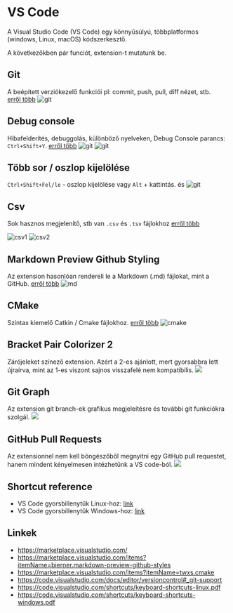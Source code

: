 # VS Code
A Visual Studio Code (VS Code) egy könnyűsúlyú, többplatformos (windows, Linux, macOS) kódszerkesztő.

A következőkben pár funciót, extension-t mutatunk be.

## Git
A beépített verziókezelő funkciói pl: commit, push, pull, diff nézet, stb.  
[erről több](https://code.visualstudio.com/docs/editor/versioncontrol#_git-support)
![git](img/vsgit.png)

## Debug console
Hibafelderítés, debuggolás, különböző nyelveken, Debug Console parancs: `Ctrl+Shift+Y`. 
[erről több](https://code.visualstudio.com/docs/editor/debugging#_debug-console-repl)
![git](img/vsdebugcons01.png)
![git](img/vsdebugcons02.png)

## Több sor / oszlop kijelölése
`Ctrl+Shift+Fel/le` - oszlop kijelölése vagy `Alt` + kattintás.
és
![git](img/vsmultiline.png)

## Csv
Sok hasznos megjelenítő, stb van `.csv` és `.tsv` fájlokhoz 
[erről több](https://marketplace.visualstudio.com/items?itemName=mechatroner.rainbow-csv)

![csv1](img/vsrcsv01.png)
![csv2](img/vsrcsv02.png)

## Markdown Preview Github Styling
Az extension hasonlóan rendereli le a Markdown (.md) fájlokat, mint a GitHub. 
[erről több](https://marketplace.visualstudio.com/items?itemName=bierner.markdown-preview-github-styles)
![md](img/vsmd.png)

## CMake
Szintax kiemelő Catkin / Cmake fájlokhoz.
[erről több](https://marketplace.visualstudio.com/items?itemName=twxs.cmake)
![cmake](img/vscmake.png)

## Bracket Pair Colorizer 2
Zárójeleket színező extension. Azért a 2-es ajánlott, mert gyorsabbra lett újraírva, mint az 1-es viszont sajnos visszafelé nem kompatibilis.
![](img/brackets02.png)
## Git Graph
Az extension git branch-ek grafikus megjeleítésre és további git funkciókra szolgál.
![](img/gitgraph01.png)

## GitHub Pull Requests
Az extensionnel nem kell böngészőből megnyitni egy GitHub pull requestet, hanem mindent kényelmesen intézhetünk a VS code-ból.
![](img/githubpullreq01.png)

## Shortcut reference
- VS Code gyorsbillenytűk Linux-hoz:  [link](https://code.visualstudio.com/shortcuts/keyboard-shortcuts-linux.pdf)
- VS Code gyorsbillenytűk Windows-hoz: [link](https://code.visualstudio.com/shortcuts/keyboard-shortcuts-windows.pdf)

## Linkek
- https://marketplace.visualstudio.com/
- https://marketplace.visualstudio.com/items?itemName=bierner.markdown-preview-github-styles
- https://marketplace.visualstudio.com/items?itemName=twxs.cmake
- https://code.visualstudio.com/docs/editor/versioncontrol#_git-support
- https://code.visualstudio.com/shortcuts/keyboard-shortcuts-linux.pdf
- https://code.visualstudio.com/shortcuts/keyboard-shortcuts-windows.pdf